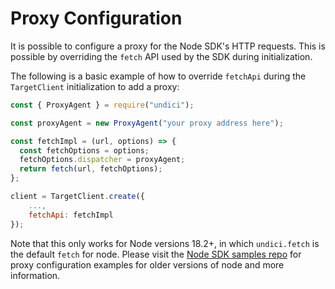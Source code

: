 # Proxy Configuration

It is possible to configure a proxy for the Node SDK's HTTP requests. This is possible by overriding the `fetch` API used by the SDK during initialization.

The following is a basic example of how to override `fetchApi` during the `TargetClient` initialization to add a proxy: 

```javascript
const { ProxyAgent } = require("undici");

const proxyAgent = new ProxyAgent("your proxy address here");

const fetchImpl = (url, options) => {
  const fetchOptions = options;
  fetchOptions.dispatcher = proxyAgent;
  return fetch(url, fetchOptions);
};

client = TargetClient.create({
    ...,
    fetchApi: fetchImpl
});
```

Note that this only works for Node versions 18.2+, in which `undici.fetch` is the default `fetch` for node. 
Please visit the [Node SDK samples repo](https://github.com/ericfichtel/target-nodejs-sdk-samples/tree/TNT-46700/proxy-configuration) for proxy configuration examples
for older versions of node and more information. 
